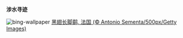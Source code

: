
**涉水寻迹**

![bing-wallpaper](https://www.bing.com/th?id=OHR.Echasse_ZH-CN0670369582_1920x1080.jpg)
[黑翅长脚鹬, 法国 (© Antonio Sementa/500px/Getty Images)](https://www.bing.com/search?q=%E9%BB%91%E7%BF%85%E9%95%BF%E8%84%9A%E9%B9%AC&amp;form=hpcapt&amp;mkt=zh-cn)
  